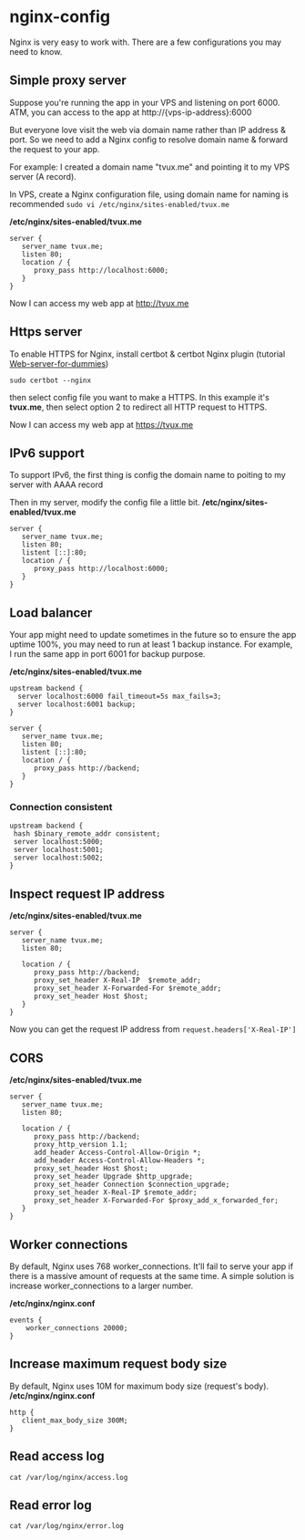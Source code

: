 # nginx-config
Nginx is very easy to work with. There are a few configurations you may need to know.


## Simple proxy server
Suppose you're running the app in your VPS and listening on port 6000. ATM, you can access to the app at http://{vps-ip-address}:6000

But everyone love visit the web via domain name rather than IP address & port. So we need to add a Nginx config to resolve domain name & forward the request to your app.

For example: I created a domain name "tvux.me" and pointing it to my VPS server (A record).

In VPS, create a Nginx configuration file, using domain name for naming is recommended
`sudo vi /etc/nginx/sites-enabled/tvux.me`

**/etc/nginx/sites-enabled/tvux.me**
```
server {
   server_name tvux.me;
   listen 80;
   location / {
      proxy_pass http://localhost:6000;
   }
}
```
Now I can access my web app at http://tvux.me

## Https server
To enable HTTPS for Nginx, install certbot & certbot Nginx plugin (tutorial [Web-server-for-dummies](https://github.com/ThinhVu/web-server-guide-for-dummies))
```
sudo certbot --nginx
```
then select config file you want to make a HTTPS. In this example it's **tvux.me**, then select option 2 to redirect all HTTP request to HTTPS.

Now I can access my web app at https://tvux.me

## IPv6 support

To support IPv6, the first thing is config the domain name to poiting to my server with AAAA record

Then in my server, modify the config file a little bit.
**/etc/nginx/sites-enabled/tvux.me**
```
server {
   server_name tvux.me;
   listen 80;
   listent [::]:80;
   location / {
      proxy_pass http://localhost:6000;
   }
}
```

## Load balancer
Your app might need to update sometimes in the future so to ensure the app uptime 100%, you may need to run at least 1 backup instance. For example, I run the same app in port 6001 for backup purpose.

**/etc/nginx/sites-enabled/tvux.me**
```
upstream backend {
  server localhost:6000 fail_timeout=5s max_fails=3;
  server localhost:6001 backup;
}

server {
   server_name tvux.me;
   listen 80;
   listent [::]:80;
   location / {
      proxy_pass http://backend;
   }
}
```

### Connection consistent

```
upstream backend {
 hash $binary_remote_addr consistent;
 server localhost:5000;
 server localhost:5001;
 server localhost:5002;
}
```

## Inspect request IP address
**/etc/nginx/sites-enabled/tvux.me**
```
server {
   server_name tvux.me;
   listen 80;

   location / {
      proxy_pass http://backend;
      proxy_set_header X-Real-IP  $remote_addr;
      proxy_set_header X-Forwarded-For $remote_addr;
      proxy_set_header Host $host;
   }
}
```
Now you can get the request IP address from `request.headers['X-Real-IP']`

## CORS
**/etc/nginx/sites-enabled/tvux.me**
```
server {
   server_name tvux.me;
   listen 80;

   location / {
      proxy_pass http://backend;
      proxy_http_version 1.1;
      add_header Access-Control-Allow-Origin *;
      add_header Access-Control-Allow-Headers *;
      proxy_set_header Host $host;
      proxy_set_header Upgrade $http_upgrade;
      proxy_set_header Connection $connection_upgrade;
      proxy_set_header X-Real-IP $remote_addr;
      proxy_set_header X-Forwarded-For $proxy_add_x_forwarded_for;
   }
}
```

## Worker connections
By default, Nginx uses 768 worker_connections. It'll fail to serve your app if there is a massive amount of requests at the same time. A simple solution is increase worker_connections to a larger number.

**/etc/nginx/nginx.conf**
```
events {
    worker_connections 20000;
}
```

## Increase maximum request body size
By default, Nginx uses 10M for maximum body size (request's body).
**/etc/nginx/nginx.conf**
```
http {
   client_max_body_size 300M;
}
```

## Read access log
```
cat /var/log/nginx/access.log
```

## Read error log
```
cat /var/log/nginx/error.log
```
